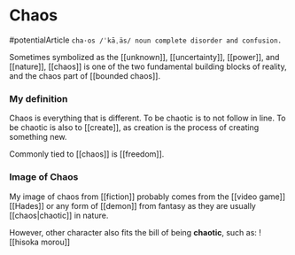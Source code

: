 # Chaos
 #potentialArticle
`cha·os /ˈkāˌäs/ noun complete disorder and confusion.`

Sometimes symbolized as  the [[unknown]], [[uncertainty]], [[power]], and [[nature]], [[chaos]] is one of the two fundamental building blocks of reality, and the chaos part of [[bounded chaos]].

### My definition
Chaos is everything that is different. To be chaotic is to not follow in line. To be chaotic is also to [[create]], as creation is the process of creating something new.

Commonly tied to [[chaos]] is [[freedom]].  

### Image of Chaos
My image of chaos from [[fiction]] probably comes from the [[video game]] [[Hades]] or any form of [[demon]] from fantasy as they are usually [[chaos|chaotic]] in nature. 

However, other character also fits the bill of being **chaotic**, such as:
![[hisoka morou]]
